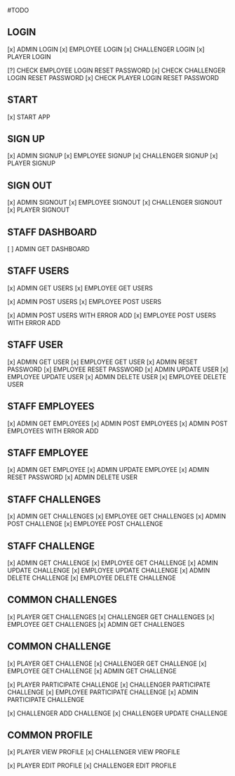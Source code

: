 #TODO

## LOGIN

[x] ADMIN LOGIN
[x] EMPLOYEE LOGIN
[x] CHALLENGER LOGIN
[x] PLAYER LOGIN

[?] CHECK EMPLOYEE LOGIN RESET PASSWORD
[x] CHECK CHALLENGER LOGIN RESET PASSWORD
[x] CHECK PLAYER LOGIN RESET PASSWORD

## START

[x] START APP

## SIGN UP

[x] ADMIN SIGNUP
[x] EMPLOYEE SIGNUP
[x] CHALLENGER SIGNUP
[x] PLAYER SIGNUP

## SIGN OUT

[x] ADMIN SIGNOUT
[x] EMPLOYEE SIGNOUT
[x] CHALLENGER SIGNOUT
[x] PLAYER SIGNOUT

## STAFF DASHBOARD

[ ] ADMIN GET DASHBOARD

## STAFF USERS

[x] ADMIN GET USERS
[x] EMPLOYEE GET USERS

[x] ADMIN POST USERS
[x] EMPLOYEE POST USERS

[x] ADMIN POST USERS WITH ERROR ADD
[x] EMPLOYEE POST USERS WITH ERROR ADD

## STAFF USER

[x] ADMIN GET USER
[x] EMPLOYEE GET USER
[x] ADMIN RESET PASSWORD
[x] EMPLOYEE RESET PASSWORD
[x] ADMIN UPDATE USER
[x] EMPLOYEE UPDATE USER
[x] ADMIN DELETE USER
[x] EMPLOYEE DELETE USER

## STAFF EMPLOYEES

[x] ADMIN GET EMPLOYEES
[x] ADMIN POST EMPLOYEES
[x] ADMIN POST EMPLOYEES WITH ERROR ADD

## STAFF EMPLOYEE

[x] ADMIN GET EMPLOYEE
[x] ADMIN UPDATE EMPLOYEE
[x] ADMIN RESET PASSWORD
[x] ADMIN DELETE USER

## STAFF CHALLENGES

[x] ADMIN GET CHALLENGES
[x] EMPLOYEE GET CHALLENGES
[x] ADMIN POST CHALLENGE
[x] EMPLOYEE POST CHALLENGE

## STAFF CHALLENGE

[x] ADMIN GET CHALLENGE
[x] EMPLOYEE GET CHALLENGE
[x] ADMIN UPDATE CHALLENGE
[x] EMPLOYEE UPDATE CHALLENGE
[x] ADMIN DELETE CHALLENGE
[x] EMPLOYEE DELETE CHALLENGE

## COMMON CHALLENGES

[x] PLAYER GET CHALLENGES
[x] CHALLENGER GET CHALLENGES
[x] EMPLOYEE GET CHALLENGES
[x] ADMIN GET CHALLENGES

## COMMON CHALLENGE

[x] PLAYER GET CHALLENGE
[x] CHALLENGER GET CHALLENGE
[x] EMPLOYEE GET CHALLENGE
[x] ADMIN GET CHALLENGE

[x] PLAYER PARTICIPATE CHALLENGE
[x] CHALLENGER PARTICIPATE CHALLENGE
[x] EMPLOYEE PARTICIPATE CHALLENGE
[x] ADMIN PARTICIPATE CHALLENGE

[x] CHALLENGER ADD CHALLENGE
[x] CHALLENGER UPDATE CHALLENGE

## COMMON PROFILE

[x] PLAYER VIEW PROFILE
[x] CHALLENGER VIEW PROFILE

[x] PLAYER EDIT PROFILE
[x] CHALLENGER EDIT PROFILE

